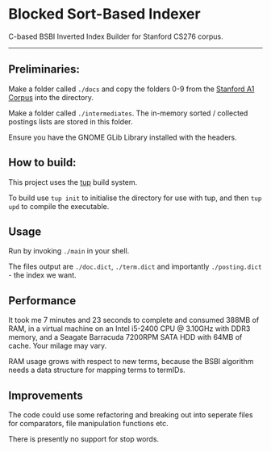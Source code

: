 # Blocked Sort-Based Indexer
C-based BSBI Inverted Index Builder for Stanford CS276 corpus.

---

## Preliminaries:
Make a folder called `./docs` and copy the folders 0-9 from the [Stanford A1 Corpus](http://web.stanford.edu/class/cs276/pa/pa1-data.zip) into the directory.

Make a folder called `./intermediates`. The in-memory sorted / collected postings lists are stored in this folder.

Ensure you have the GNOME GLib Library installed with the headers.

## How to build:

This project uses the [tup](http://gittup.org/tup/) build system.

To build use `tup init` to initialise the directory for use with tup, and then `tup upd` to compile the executable.

## Usage

Run by invoking `./main` in your shell.

The files output are `./doc.dict`, `./term.dict` and importantly `./posting.dict` - the index we want.

## Performance

It took me 7 minutes and 23 seconds to complete and consumed 388MB of RAM, in a virtual machine on an Intel i5-2400 CPU @ 3.10GHz with DDR3 memory, and a Seagate Barracuda 7200RPM SATA HDD with 64MB of cache.
Your milage may vary.

RAM usage grows with respect to new terms, because the BSBI algorithm needs a data structure for mapping terms to termIDs.

## Improvements

The code could use some refactoring and breaking out into seperate files for comparators, file manipulation functions etc.

There is presently no support for stop words.
